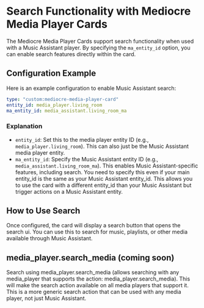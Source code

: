 # Search Functionality with Mediocre Media Player Cards

The Mediocre Media Player Cards support search functionality when used with a Music Assistant player. By specifying the `ma_entity_id` option, you can enable search features directly within the card.

## Configuration Example

Here is an example configuration to enable Music Assistant search:

```yaml
type: "custom:mediocre-media-player-card"
entity_id: media_player.living_room
ma_entity_id: media_assistant.living_room_ma
```

### Explanation

- `entity_id`: Set this to the media player entity ID (e.g., `media_player.living_room`). This can also just be the Music Assistant media player entity.
- `ma_entity_id`: Specify the Music Assistant entity ID (e.g., `media_assistant.living_room_ma`). This enables Music Assistant-specific features, including search. You need to specify this even if your main entity_id is the same as your Music Assistant entity_id. This allows you to use the card with a different entity_id than your Music Assistant but trigger actions on a Music Assistant entity.

## How to Use Search

Once configured, the card will display a search button that opens the search ui. You can use this to search for music, playlists, or other media available through Music Assistant.

## media_player.search_media (coming soon)

Search using media_player.search_media (allows searching with any media_player that supports the action: media_player.search_media).
This will make the search action available on all media players that support it. This is a more generic search action that can be used with any media player, not just Music Assistant.
